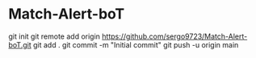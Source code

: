 # Match-Alert-boT
git init
git remote add origin https://github.com/sergo9723/Match-Alert-boT.git
git add .
git commit -m "Initial commit"
git push -u origin main
